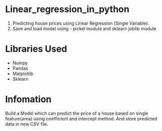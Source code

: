 # Linear_regression_in_python

1. Predicting house prices using Linear Regression (Single Variable).
2. Save and load model using -  pickel module and  sklearn joblib module

# Libraries Used
- Numpy
- Pandas
- Matplotlib
- Sklearn

# Infomation
Build a Model which can predict the price of a house based on single feature(area) using coefficient and intercept method. And store predicted data in new CSV file.
